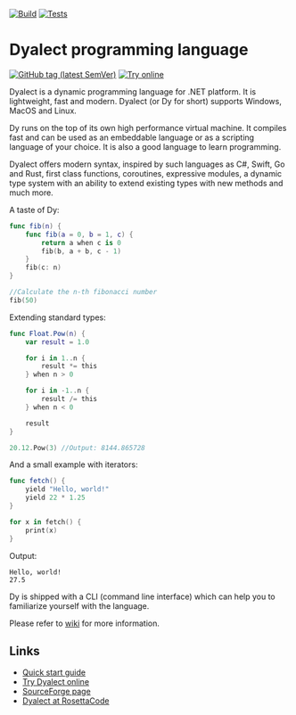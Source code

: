 [![Build](https://github.com/vorov2/dyalect/actions/workflows/dotnet.yml/badge.svg)](https://github.com/vorov2/dyalect/actions/workflows/dotnet.yml)
[![Tests](https://img.shields.io/badge/Tests-passing-33CB56?style=flat&logo=pytest&labelColor=2E343A&logoColor=959DA5)](https://github.com/vorov2/dyalect/blob/master/Docs/TestResult.md)

# Dyalect programming language 

[![GitHub tag (latest SemVer)](https://img.shields.io/badge/Download-0.46.6-blue?style=for-the-badge&logo=github)](https://github.com/vorov2/dyalect/releases/latest)
[![Try online](https://img.shields.io/badge/-Dyalect.online-blueviolet?style=for-the-badge&logo=okta&logoColor=white)](http://dyalect.somee.com/dya/index.html)

Dyalect is a dynamic programming language for .NET platform.
It is lightweight, fast and modern. Dyalect (or Dy for short)
supports Windows, MacOS and Linux.

Dy runs on the top of its own high performance virtual machine. It
compiles fast and can be used as an embeddable language or as a
scripting language of your choice. It is also a good language to learn
programming.

Dyalect offers modern syntax, inspired by such languages as C#, Swift,
Go and Rust, first class functions, coroutines, expressive modules,
a dynamic type system with an ability to extend existing types with
new methods and much more.

A taste of Dy:

```swift
func fib(n) {
    func fib(a = 0, b = 1, c) {
        return a when c is 0
        fib(b, a + b, c - 1)
    }
    fib(c: n)
}

//Calculate the n-th fibonacci number
fib(50) 
```

Extending standard types:

```swift
func Float.Pow(n) {
    var result = 1.0

    for i in 1..n {
        result *= this
    } when n > 0

    for i in -1..n {
        result /= this
    } when n < 0

    result
}

20.12.Pow(3) //Output: 8144.865728
```

And a small example with iterators:

```swift
func fetch() { 
    yield "Hello, world!"
    yield 22 * 1.25
}

for x in fetch() {
    print(x)
}
```

Output:

```
Hello, world!
27.5
```

Dy is shipped with a CLI (command line interface) which can
help you to familiarize yourself with the language.

Please refer to [wiki](https://github.com/vorov2/dyalect/wiki) for more information.

## Links

* [Quick start guide](https://github.com/vorov2/dyalect/wiki/Language-overview)
* [Try Dyalect online](http://dyalect.somee.com/dya/index.html)
* [SourceForge page](https://sourceforge.net/projects/dyalect/)
* [Dyalect at RosettaCode](http://rosettacode.org/wiki/Category:Dyalect)

